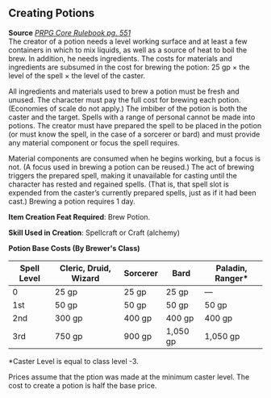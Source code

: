 ## Creating Potions

**Source** [_PRPG Core Rulebook pg. 551_](http://paizo.com/pathfinderRPG/v5748btpy88yj)  
The creator of a potion needs a level working surface and at least a few containers in which to mix liquids, as well as a source of heat to boil the brew. In addition, he needs ingredients. The costs for materials and ingredients are subsumed in the cost for brewing the potion: 25 gp × the level of the spell × the level of the caster.  
  
All ingredients and materials used to brew a potion must be fresh and unused. The character must pay the full cost for brewing each potion. (Economies of scale do not apply.) The imbiber of the potion is both the caster and the target. Spells with a range of personal cannot be made into potions. The creator must have prepared the spell to be placed in the potion (or must know the spell, in the case of a sorcerer or bard) and must provide any material component or focus the spell requires.  
  
Material components are consumed when he begins working, but a focus is not. (A focus used in brewing a potion can be reused.) The act of brewing triggers the prepared spell, making it unavailable for casting until the character has rested and regained spells. (That is, that spell slot is expended from the caster’s currently prepared spells, just as if it had been cast.) Brewing a potion requires 1 day.  
  
**Item Creation Feat Required**: Brew Potion.  
  
**Skill Used in Creation**: Spellcraft or Craft (alchemy)

**Potion Base Costs (By Brewer's Class)**

|**Spell Level**|**Cleric, Druid, Wizard**|**Sorcerer**|**Bard**|**Paladin, Ranger\***|
|---|---|---|---|---|
|0|25 gp|25 gp|25 gp|—|
|1st|50 gp|50 gp|50 gp|50 gp|
|2nd|300 gp|400 gp|400 gp|400 gp|
|3rd|750 gp|900 gp|1,050 gp|1,050 gp|

\*Caster Level is equal to class level -3.  

Prices assume that the ption was made at the minimum caster level. The cost to create a potion is half the base price.